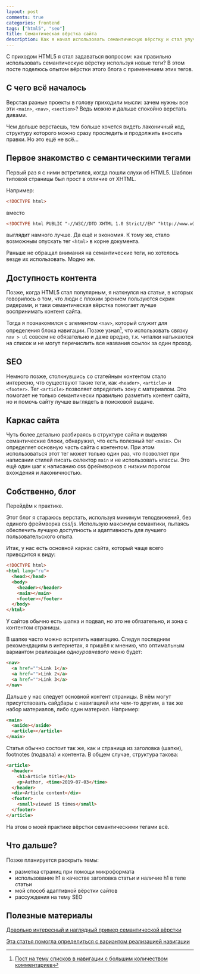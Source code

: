 ```yaml
---
layout: post
comments: true
categories: frontend
tags: ["html5", "seo"]
title: Семантическая вёрстка сайта
description: Как я начал использовать семантическую вёрстку и стал улучшать пользовательский опыт при помощи семантических тегов HTML5
---
```


С приходом HTML5 я стал задаваться вопросом: как правильно использовать семантическую вёрстку используя новые теги? В этом посте поделюсь опытом вёрстки этого блога с применением этих тегов.

## С чего всё началось

Верстая разные проекты в голову приходили мысли: зачем нужны все эти `<main>`, `<nav>`, `<section>`? Ведь можно и дальше спокойно верстать дивами.

Чем дольше верстаешь, тем больше хочется видеть лаконичный код, структуру которого можно сразу проследить и продолжить вносить правки. Но это ещё не всё...


## Первое знакомство с семантическими тегами

Первый раз я с ними встретился, когда пошли слухи об HTML5. Шаблон типовой страницы был прост в отличие от XHTML.

Например:

```html
<!DOCTYPE html>
```

вместо

```html
<!DOCTYPE html PUBLIC "-//W3C//DTD XHTML 1.0 Strict//EN" "http://www.w3.org/TR/xhtml1/DTD/xhtml1-strict.dtd">
```

выглядит намного лучше. Да ещё и экономия. К тому же, стало возможным опускать тег `<html>` в корне документа.

Раньше не обращал внимания на семантические теги, но хотелось везде их использовать. Модно же.

## Доступность контента

Позже, когда HTML5 стал популярным, я наткнулся на статьи, в которых говорилось о том, что люди с плохим зрением пользуются скрин ридерами, и таки семантическая вёрстка помогает лучше воспринимать контент сайта.

Тогда я познакомился с элементом `<nav>`, который служит для определения блока навигации. Позже узнал[^1], что использовать связку `nav > ul` совсем не обязательно и даже вредно, т.к. читалки натыкаются на список и не могут перечислить все названия ссылок за один проход.

## SEO

Немного позже, столкнувшись со статейным контентом стало интересно, что существуют такие теги, как `<header>`, `<article>` и `<footer>`. Тег `<article>` позволяет определить зону с материалом. Это помогает не только семантически правильно разметить контент сайта, но и помочь сайту лучше выглядеть в поисковой выдаче.

## Каркас сайта

Чуть более детально разбираясь в структуре сайта и выделяя семантические блоки, обнаружил, что есть полезный тег `<main>`. Он определяет основную часть сайта с контентом. При этом использоваться этот тег может только один раз, что позволяет при написании стилей писать селектор `main` и не использовать классы. Это ещё один шаг к написанию css фреймворков с низким порогом вхождения и лаконичностью.

## Собственно, блог

Перейдём к практике.

Этот блог я стараюсь верстать, используя минимум телодвижений, без единого фреймворка css/js. Использую максимум семантики, пытаясь обеспечить лучшую доступность и адаптивность для лучшего пользовательского опыта.

Итак, у нас есть основной каркас сайта, который чаще всего приводится к виду:

```html
<!DOCTYPE html>
<html lang="ru">
  <head></head>
  <body>
    <header></header>
    <main></main>
    <footer></footer>
  </body>
</html>
```

У сайтов обычно есть шапка и подвал, но это не обязательно, и зона с контентом страницы.

В шапке часто можно встретить навигацию. Следуя последним рекомендациям в интернетах, я пришёл к мнению, что оптимальным вариантом реализации _одноуровневого_ меню будет:

```html
<nav>
  <a href="">Link 1</a>
  <a href="">Link 2</a>
  <a href="">Link 3</a>
</nav>
```

Дальше у нас следует основной контент страницы. В нём могут присутствовать сайдбары с навигацией или чем-то другим, а так же набор материалов, либо один материал. Например:

```html
<main>
  <aside></aside>
  <article></article>
</main>
```

Статья обычно состоит так же, как и страница из заголовка (шапки), footnotes (подвала) и контента. В общем случае, структура такова:

```html
<article>
  <header>
    <h1>Article title</h1>
    <p>Author, <time>2019-07-03</time>
  </header>
  <div>Article content</div>
  <footer>
    <small>viewed 15 times</small>
  </footer>
</article>
```

На этом о моей практике вёрстки семантическими тегами всё.

## Что дальше?

Позже планируется раскрыть темы:

- разметка страниц при помощи микроформата
- использование h1 в качестве заголовка статьи и наличие h1 в теле статьи
- мой способ адаптивной вёрстки сайтов
- рассуждения на тему SEO

## Полезные материалы

[Довольно интересный и наглядный пример семантической вёрстки](https://internetingishard.com/html-and-css/semantic-html/)

[Эта статья помогла определиться с вариантом реализацией навигации](https://www.pluralsight.com/guides/semantic-html)

[^1]: [Пост на тему списков в навигации с большим количеством комментариев](https://css-tricks.com/navigation-in-lists-to-be-or-not-to-be/)
